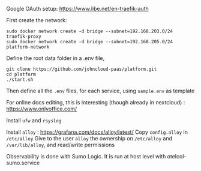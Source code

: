 Google OAuth setup: https://www.libe.net/en-traefik-auth

First create the network:

    sudo docker network create -d bridge --subnet=192.168.203.0/24 traefik-proxy 
    sudo docker network create -d bridge --subnet=192.168.205.0/24 platform-network

Define the root data folder in a .env file, 

    git clone https://github.com/johncloud-paas/platform.git
    cd platform
    ./start.sh

Then define all the `.env` files, for each service, using `sample.env` as template

For online docs editing, this is interesting (though already in nextcloud) : https://www.onlyoffice.com/

Install `ufw` and `rsyslog`

Install `alloy` : https://grafana.com/docs/alloy/latest/
Copy `config.alloy` in `/etc/alloy`
Give to the user `alloy` the ownership on `/etc/alloy` and `/var/lib/alloy`, and read/write permissions

Observability is done with Sumo Logic. It is run at host level with otelcol-sumo.service

